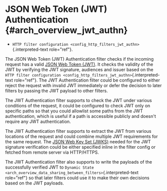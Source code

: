 JSON Web Token (JWT) Authentication {#arch_overview_jwt_authn}
===================================

-   `HTTP filter configuration <config_http_filters_jwt_authn>`{.interpreted-text
    role="ref"}.

The JSON Web Token (JWT) Authentication filter checks if the incoming
request has a valid [JSON Web Token
(JWT)](https://tools.ietf.org/html/rfc7519). It checks the validity of
the JWT by verifying the JWT signature, audiences and issuer based on
the
`HTTP filter configuration <config_http_filters_jwt_authn>`{.interpreted-text
role="ref"}. The JWT Authentication filter could be configured to either
reject the request with invalid JWT immediately or defer the decision to
later filters by passing the JWT payload to other filters.

The JWT Authentication filter supports to check the JWT under various
conditions of the request, it could be configured to check JWT only on
specific paths so that you could allowlist some paths from the JWT
authentication, which is useful if a path is accessible publicly and
doesn\'t require any JWT authentication.

The JWT Authentication filter supports to extract the JWT from various
locations of the request and could combine multiple JWT requirements for
the same request. The [JSON Web Key Set
(JWKS)](https://tools.ietf.org/html/rfc7517) needed for the JWT
signature verification could be either specified inline in the filter
config or fetched from remote server via HTTP/HTTPS.

The JWT Authentication filter also supports to write the payloads of the
successfully verified JWT to
`Dynamic State <arch_overview_data_sharing_between_filters>`{.interpreted-text
role="ref"} so that later filters could use it to make their own
decisions based on the JWT payloads.
